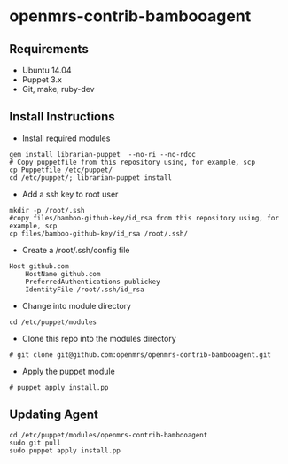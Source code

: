 openmrs-contrib-bambooagent
===========================

## Requirements
- Ubuntu 14.04
- Puppet 3.x
- Git, make, ruby-dev

## Install Instructions
- Install required modules
```
gem install librarian-puppet  --no-ri --no-rdoc
# Copy puppetfile from this repository using, for example, scp
cp Puppetfile /etc/puppet/
cd /etc/puppet/; librarian-puppet install
```
- Add a ssh key to root user
```
mkdir -p /root/.ssh
#copy files/bamboo-github-key/id_rsa from this repository using, for example, scp
cp files/bamboo-github-key/id_rsa /root/.ssh/
```
- Create a /root/.ssh/config file
```
Host github.com
	HostName github.com
	PreferredAuthentications publickey
	IdentityFile /root/.ssh/id_rsa
```
- Change into module directory
```
cd /etc/puppet/modules
```
- Clone this repo into the modules directory
```
# git clone git@github.com:openmrs/openmrs-contrib-bambooagent.git
```
- Apply the puppet module
```
# puppet apply install.pp
```

## Updating Agent
```
cd /etc/puppet/modules/openmrs-contrib-bambooagent
sudo git pull
sudo puppet apply install.pp
```
